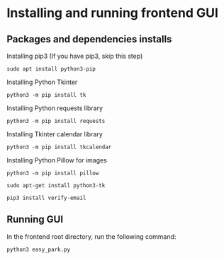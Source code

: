 # Installing and running frontend GUI

## Packages and dependencies installs
Installing pip3 (If you have pip3, skip this step)
```console
sudo apt install python3-pip
```
Installing Python Tkinter
```console
python3 -m pip install tk
```
Installing Python requests library
```console
python3 -m pip install requests
```
Installing Tkinter calendar library
```console
python3 -m pip install tkcalendar
```
Installing Python Pillow for images
```console
python3 -m pip install pillow
```
```console
sudo apt-get install python3-tk
```
```console
pip3 install verify-email
```

## Running GUI
In the frontend root directory, run the following command:
```console
python3 easy_park.py
```


